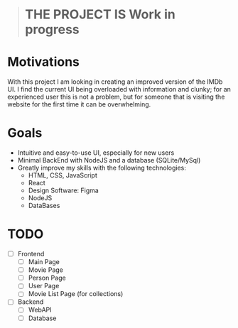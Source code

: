 > # THE PROJECT IS Work in progress

# Motivations

With this project I am looking in creating an improved version of the IMDb UI. I find the current UI being overloaded with information and clunky; for an experienced user this is not a problem, but for someone that is visiting the website for the first time it can be overwhelming.

# Goals

- Intuitive and easy-to-use UI, especially for new users
- Minimal BackEnd with NodeJS and a database (SQLite/MySql)
- Greatly improve my skills with the following technologies:
  - HTML, CSS, JavaScript
  - React
  - Design Software: Figma
  - NodeJS
  - DataBases

# TODO

- [ ] Frontend
  - [ ] Main Page
  - [ ] Movie Page
  - [ ] Person Page
  - [ ] User Page
  - [ ] Movie List Page (for collections)
- [ ] Backend
  - [ ] WebAPI
  - [ ] Database
